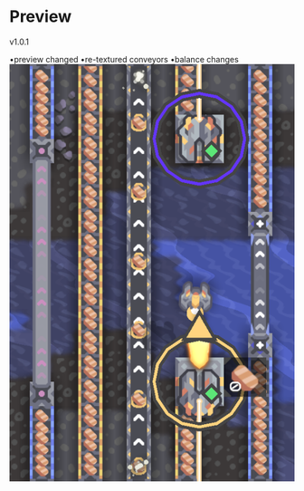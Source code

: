 # Preview
v1.0.1

•preview changed
•re-textured conveyors
•balance changes
![Test Image 1](screenshot_4.png)

